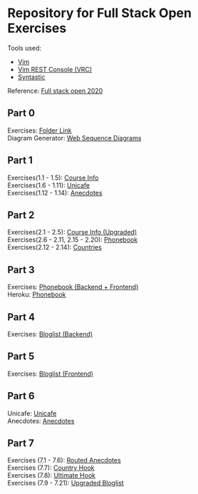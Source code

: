 # Repository for Full Stack Open Exercises

Tools used: 
- [Vim](https://github.com/vim/vim)
- [Vim REST Console (VRC)](https://github.com/diepm/vim-rest-console)
- [Syntastic](https://github.com/vim-syntastic/syntastic)

Reference: [Full stack open 2020](https://fullstackopen.com/en)

## Part 0

Exercises: [Folder Link](/0)<br>
Diagram Generator: [Web Sequence Diagrams](https://www.websequencediagrams.com)

## Part 1

Exercises(1.1 - 1.5): [Course Info](/1/courseinfo)<br>
Exercises(1.6 - 1.11): [Unicafe](/1/unicafe)<br>
Exercises(1.12 - 1.14): [Anecdotes](/1/anecdotes)

## Part 2

Exercises(2.1 - 2.5): [Course Info (Upgraded)](/2/courseinfo)<br>
Exercises(2.6 - 2.11, 2.15 - 2.20): [Phonebook](/2/phonebook)<br>
Exercises(2.12 - 2.14): [Countries](/2/countries)<br>

## Part 3

Exercises: [Phonebook (Backend + Frontend)](/3/phonebook)<br>
Heroku: [Phonebook](https://pb-fso.herokuapp.com/)<br>

## Part 4

Exercises: [Bloglist (Backend)](/4/bloglist)<br>

## Part 5

Exercises: [Bloglist (Frontend)](/5/bloglist-frontend)<br>

## Part 6

Unicafe: [Unicafe](/6/unicafe-redux)<br>
Anecdotes: [Anecdotes](/6/redux-anecdotes)<br>

## Part 7

Exercises (7.1 - 7.6): [Routed Anecdotes](/7/routed-anecdotes)<br>
Exercises (7.7): [Country Hook](/7/country-hook)<br>
Exercises (7.8): [Ultimate Hook](/7/ultimate-hooks)<br>
Exercises (7.9 - 7.21): [Upgraded Bloglist](/7/bloglist-upgraded)<br>
